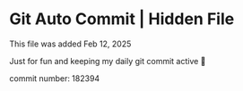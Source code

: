 # Git Auto Commit | Hidden File

This file was added Feb 12, 2025

Just for fun and keeping my daily git commit active 🤪

commit number: 182394

